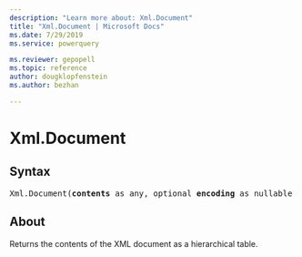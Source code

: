 ```yaml
---
description: "Learn more about: Xml.Document"
title: "Xml.Document | Microsoft Docs"
ms.date: 7/29/2019
ms.service: powerquery

ms.reviewer: gepopell
ms.topic: reference
author: dougklopfenstein
ms.author: bezhan

---
```

# Xml.Document

  
## Syntax

<pre>
Xml.Document(<b>contents</b> as any, optional <b>encoding</b> as nullable number) as table
</pre>
  
## About  
Returns the contents of the XML document as a hierarchical table.
